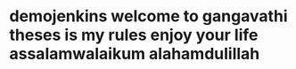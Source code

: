 # demojenkins welcome to gangavathi theses is my rules enjoy your life assalamwalaikum alahamdulillah
